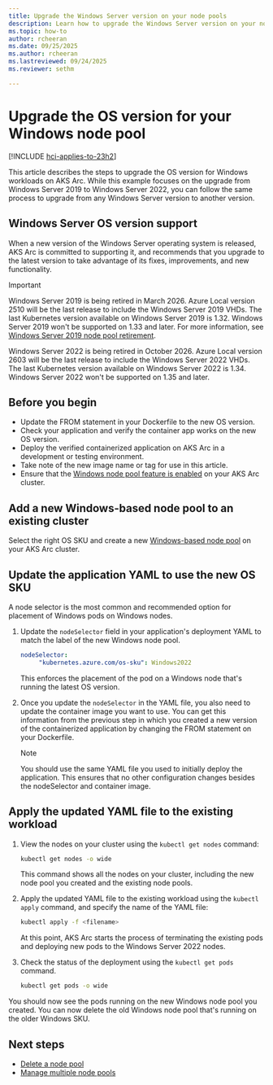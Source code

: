 ```yaml
---
title: Upgrade the Windows Server version on your node pools
description: Learn how to upgrade the Windows Server version on your node pools in AKS enabled by Azure Arc.
ms.topic: how-to
author: rcheeran
ms.date: 09/25/2025
ms.author: rcheeran 
ms.lastreviewed: 09/24/2025
ms.reviewer: sethm

---
```


# Upgrade the OS version for your Windows node pool

[!INCLUDE [hci-applies-to-23h2](includes/hci-applies-to-23h2.md)]

This article describes the steps to upgrade the OS version for Windows workloads on AKS Arc. While this example focuses on the upgrade from Windows Server 2019 to Windows Server 2022, you can follow the same process to upgrade from any Windows Server version to another version.

## Windows Server OS version support

When a new version of the Windows Server operating system is released, AKS Arc is committed to supporting it, and recommends that you upgrade to the latest version to take advantage of its fixes, improvements, and new functionality.

> [!IMPORTANT]
> Windows Server 2019 is being retired in March 2026. Azure Local version 2510 will be the last release to include the Windows Server 2019 VHDs. The last Kubernetes version available on Windows Server 2019 is 1.32. Windows Server 2019 won't be supported on 1.33 and later. For more information, see [Windows Server 2019 node pool retirement](https://techcommunity.microsoft.com/blog/containers/announcing-the-3-year-retirement-of-windows-server-2019-on-azure-kubernetes-serv/3777341).
>
> Windows Server 2022 is being retired in October 2026. Azure Local version 2603 will be the last release to include the Windows Server 2022 VHDs. The last Kubernetes version available on Windows Server 2022 is 1.34. Windows Server 2022 won't be supported on 1.35 and later.

## Before you begin

- Update the FROM statement in your Dockerfile to the new OS version.
- Check your application and verify the container app works on the new OS version.
- Deploy the verified containerized application on AKS Arc in a development or testing environment.
- Take note of the new image name or tag for use in this article.
- Ensure that the [Windows node pool feature is enabled](howto-enable-windows-node-pools.md) on your AKS Arc cluster.

## Add a new Windows-based node pool to an existing cluster

Select the right OS SKU and create a new [Windows-based node pool](howto-create-windows-node-pools.md) on your AKS Arc cluster.

## Update the application YAML to use the new OS SKU

A node selector is the most common and recommended option for placement of Windows pods on Windows nodes.

1. Update the `nodeSelector` field in your application's deployment YAML to match the label of the new Windows node pool.  

   ```yaml
   nodeSelector:
        "kubernetes.azure.com/os-sku": Windows2022
   ```

   This enforces the placement of the pod on a Windows node that's running the latest OS version.

1. Once you update the `nodeSelector` in the YAML file, you also need to update the container image you want to use. You can get this information from the previous step in which you created a new version of the containerized application by changing the FROM statement on your Dockerfile.

   > [!NOTE]
   > You should use the same YAML file you used to initially deploy the application. This ensures that no other configuration changes besides the nodeSelector and container image.

## Apply the updated YAML file to the existing workload

1. View the nodes on your cluster using the `kubectl get nodes` command:

   ```bash
   kubectl get nodes -o wide
   ```

   This command shows all the nodes on your cluster, including the new node pool you created and the existing node pools.

1. Apply the updated YAML file to the existing workload using the `kubectl apply` command, and specify the name of the YAML file:

   ```bash
   kubectl apply -f <filename>
   ```

   At this point, AKS Arc starts the process of terminating the existing pods and deploying new pods to the Windows Server 2022 nodes.

1. Check the status of the deployment using the `kubectl get pods` command.

   ```bash
   kubectl get pods -o wide
   ```

You should now see the pods  running on the new Windows node pool you created. You can now delete the old Windows node pool that's running on the older Windows SKU.

## Next steps

- [Delete a node pool](/azure/aks/aksarc/manage-node-pools#delete-a-node-pool)
- [Manage multiple node pools](/azure/aks/aksarc/manage-node-pools)
